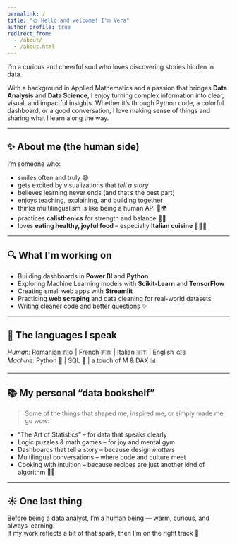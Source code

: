 ```yaml
---
permalink: /
title: "🌞 Hello and welcome! I'm Vera"
author_profile: true
redirect_from: 
  - /about/
  - /about.html
---
```


I’m a curious and cheerful soul who loves discovering stories hidden in data.

With a background in Applied Mathematics and a passion that bridges **Data Analysis** and **Data Science**, I enjoy turning complex information into clear, visual, and impactful insights. Whether it’s through Python code, a colorful dashboard, or a good conversation, I love making sense of things and sharing what I learn along the way.

---

## ✨ About me (the human side)

I’m someone who:
- smiles often and truly 😄  
- gets excited by visualizations that *tell a story*  
- believes learning never ends (and that’s the best part)  
- enjoys teaching, explaining, and building together  
- thinks multilingualism is like being a human API 🧠🌍  
- practices **calisthenics** for strength and balance 🧘‍♀️  
- loves **eating healthy, joyful food** – especially **Italian cuisine** 🍝🍅🍋  

---

## 🔍 What I'm working on

- Building dashboards in **Power BI** and **Python**  
- Exploring Machine Learning models with **Scikit-Learn** and **TensorFlow**  
- Creating small web apps with **Streamlit**  
- Practicing **web scraping** and data cleaning for real-world datasets  
- Writing cleaner code and better questions ✨

---

## 💬 The languages I speak

*Human:* Romanian 🇷🇴 | French 🇫🇷 | Italian 🇮🇹 | English 🇬🇧  
*Machine:* Python 🐍 | SQL 🐘 | a touch of M & DAX 📊

---

## 📚 My personal “data bookshelf”

> Some of the things that shaped me, inspired me, or simply made me go *wow*:

- “The Art of Statistics” – for data that speaks clearly  
- Logic puzzles & math games – for joy and mental gym  
- Dashboards that tell a story – because design *matters*  
- Multilingual conversations – where code and culture meet  
- Cooking with intuition – because recipes are just another kind of algorithm 👩‍🍳

---

## ☀️ One last thing

Before being a data analyst, I’m a human being — warm, curious, and always learning.  
If my work reflects a bit of that spark, then I’m on the right track 💫
